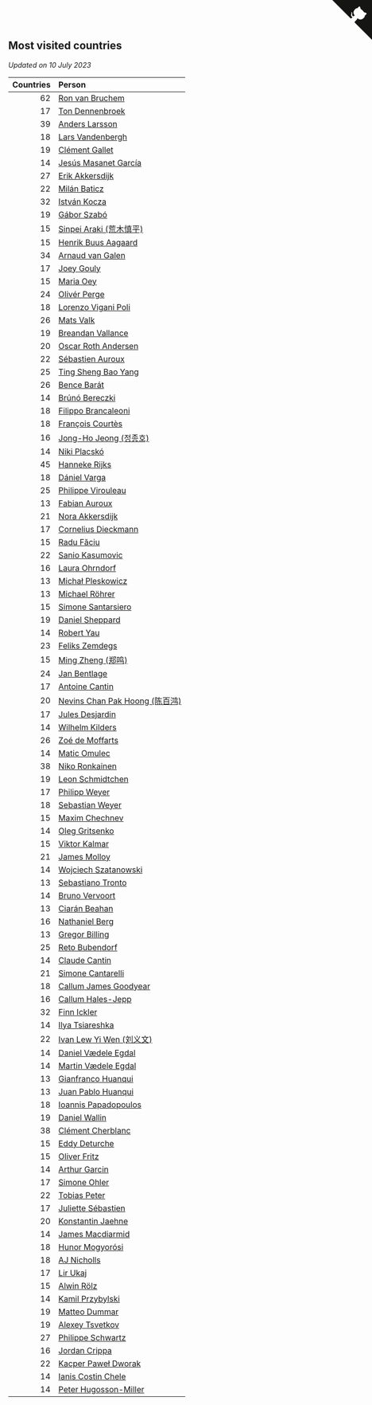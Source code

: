 ## Most visited countries

*Updated on 10 July 2023*

| Countries | Person |
| ---: | :--- |
| 62 | [Ron van Bruchem](https://www.worldcubeassociation.org/persons/2003BRUC01) |
| 17 | [Ton Dennenbroek](https://www.worldcubeassociation.org/persons/2003DENN01) |
| 39 | [Anders Larsson](https://www.worldcubeassociation.org/persons/2003LARS01) |
| 18 | [Lars Vandenbergh](https://www.worldcubeassociation.org/persons/2003VAND01) |
| 19 | [Clément Gallet](https://www.worldcubeassociation.org/persons/2004GALL02) |
| 14 | [Jesús Masanet García](https://www.worldcubeassociation.org/persons/2004MASA01) |
| 27 | [Erik Akkersdijk](https://www.worldcubeassociation.org/persons/2005AKKE01) |
| 22 | [Milán Baticz](https://www.worldcubeassociation.org/persons/2005BATI01) |
| 32 | [István Kocza](https://www.worldcubeassociation.org/persons/2005KOCZ01) |
| 19 | [Gábor Szabó](https://www.worldcubeassociation.org/persons/2005SZAB02) |
| 15 | [Sinpei Araki (荒木慎平)](https://www.worldcubeassociation.org/persons/2006ARAK01) |
| 15 | [Henrik Buus Aagaard](https://www.worldcubeassociation.org/persons/2006BUUS01) |
| 34 | [Arnaud van Galen](https://www.worldcubeassociation.org/persons/2006GALE01) |
| 17 | [Joey Gouly](https://www.worldcubeassociation.org/persons/2007GOUL01) |
| 15 | [Maria Oey](https://www.worldcubeassociation.org/persons/2007OEYM01) |
| 24 | [Olivér Perge](https://www.worldcubeassociation.org/persons/2007PERG01) |
| 18 | [Lorenzo Vigani Poli](https://www.worldcubeassociation.org/persons/2007POLI01) |
| 26 | [Mats Valk](https://www.worldcubeassociation.org/persons/2007VALK01) |
| 19 | [Breandan Vallance](https://www.worldcubeassociation.org/persons/2007VALL01) |
| 20 | [Oscar Roth Andersen](https://www.worldcubeassociation.org/persons/2008ANDE02) |
| 22 | [Sébastien Auroux](https://www.worldcubeassociation.org/persons/2008AURO01) |
| 25 | [Ting Sheng Bao Yang](https://www.worldcubeassociation.org/persons/2008BAOY01) |
| 26 | [Bence Barát](https://www.worldcubeassociation.org/persons/2008BARA01) |
| 14 | [Brúnó Bereczki](https://www.worldcubeassociation.org/persons/2008BERE01) |
| 18 | [Filippo Brancaleoni](https://www.worldcubeassociation.org/persons/2008BRAN01) |
| 18 | [François Courtès](https://www.worldcubeassociation.org/persons/2008COUR01) |
| 16 | [Jong-Ho Jeong (정종호)](https://www.worldcubeassociation.org/persons/2008JONG03) |
| 14 | [Niki Placskó](https://www.worldcubeassociation.org/persons/2008PLAC01) |
| 45 | [Hanneke Rijks](https://www.worldcubeassociation.org/persons/2008RIJK01) |
| 18 | [Dániel Varga](https://www.worldcubeassociation.org/persons/2008VARG01) |
| 25 | [Philippe Virouleau](https://www.worldcubeassociation.org/persons/2008VIRO01) |
| 13 | [Fabian Auroux](https://www.worldcubeassociation.org/persons/2009AURO01) |
| 21 | [Nora Akkersdijk](https://www.worldcubeassociation.org/persons/2009CHRI03) |
| 17 | [Cornelius Dieckmann](https://www.worldcubeassociation.org/persons/2009DIEC01) |
| 15 | [Radu Făciu](https://www.worldcubeassociation.org/persons/2009FACI01) |
| 22 | [Sanio Kasumovic](https://www.worldcubeassociation.org/persons/2009KASU01) |
| 16 | [Laura Ohrndorf](https://www.worldcubeassociation.org/persons/2009OHRN01) |
| 13 | [Michał Pleskowicz](https://www.worldcubeassociation.org/persons/2009PLES01) |
| 13 | [Michael Röhrer](https://www.worldcubeassociation.org/persons/2009ROHR01) |
| 15 | [Simone Santarsiero](https://www.worldcubeassociation.org/persons/2009SANT01) |
| 19 | [Daniel Sheppard](https://www.worldcubeassociation.org/persons/2009SHEP01) |
| 14 | [Robert Yau](https://www.worldcubeassociation.org/persons/2009YAUR01) |
| 23 | [Feliks Zemdegs](https://www.worldcubeassociation.org/persons/2009ZEMD01) |
| 15 | [Ming Zheng (郑鸣)](https://www.worldcubeassociation.org/persons/2009ZHEN11) |
| 24 | [Jan Bentlage](https://www.worldcubeassociation.org/persons/2010BENT01) |
| 17 | [Antoine Cantin](https://www.worldcubeassociation.org/persons/2010CANT02) |
| 20 | [Nevins Chan Pak Hoong (陈百鸿)](https://www.worldcubeassociation.org/persons/2010CHAN20) |
| 17 | [Jules Desjardin](https://www.worldcubeassociation.org/persons/2010DESJ01) |
| 14 | [Wilhelm Kilders](https://www.worldcubeassociation.org/persons/2010KILD02) |
| 26 | [Zoé de Moffarts](https://www.worldcubeassociation.org/persons/2010MOFF02) |
| 14 | [Matic Omulec](https://www.worldcubeassociation.org/persons/2010OMUL02) |
| 38 | [Niko Ronkainen](https://www.worldcubeassociation.org/persons/2010RONK01) |
| 19 | [Leon Schmidtchen](https://www.worldcubeassociation.org/persons/2010SCHM01) |
| 17 | [Philipp Weyer](https://www.worldcubeassociation.org/persons/2010WEYE01) |
| 18 | [Sebastian Weyer](https://www.worldcubeassociation.org/persons/2010WEYE02) |
| 15 | [Maxim Chechnev](https://www.worldcubeassociation.org/persons/2011CHEC01) |
| 14 | [Oleg Gritsenko](https://www.worldcubeassociation.org/persons/2011GRIT01) |
| 15 | [Viktor Kalmar](https://www.worldcubeassociation.org/persons/2011KALM01) |
| 21 | [James Molloy](https://www.worldcubeassociation.org/persons/2011MOLL01) |
| 14 | [Wojciech Szatanowski](https://www.worldcubeassociation.org/persons/2011SZAT01) |
| 13 | [Sebastiano Tronto](https://www.worldcubeassociation.org/persons/2011TRON02) |
| 14 | [Bruno Vervoort](https://www.worldcubeassociation.org/persons/2011VERV01) |
| 13 | [Ciarán Beahan](https://www.worldcubeassociation.org/persons/2012BEAH01) |
| 16 | [Nathaniel Berg](https://www.worldcubeassociation.org/persons/2012BERG04) |
| 13 | [Gregor Billing](https://www.worldcubeassociation.org/persons/2012BILL01) |
| 25 | [Reto Bubendorf](https://www.worldcubeassociation.org/persons/2012BUBE01) |
| 14 | [Claude Cantin](https://www.worldcubeassociation.org/persons/2012CANT01) |
| 21 | [Simone Cantarelli](https://www.worldcubeassociation.org/persons/2012CANT02) |
| 18 | [Callum James Goodyear](https://www.worldcubeassociation.org/persons/2012GOOD02) |
| 16 | [Callum Hales-Jepp](https://www.worldcubeassociation.org/persons/2012HALE01) |
| 32 | [Finn Ickler](https://www.worldcubeassociation.org/persons/2012ICKL01) |
| 14 | [Ilya Tsiareshka](https://www.worldcubeassociation.org/persons/2012TERE01) |
| 22 | [Ivan Lew Yi Wen (刘义文)](https://www.worldcubeassociation.org/persons/2012WENI01) |
| 14 | [Daniel Vædele Egdal](https://www.worldcubeassociation.org/persons/2013EGDA01) |
| 14 | [Martin Vædele Egdal](https://www.worldcubeassociation.org/persons/2013EGDA02) |
| 13 | [Gianfranco Huanqui](https://www.worldcubeassociation.org/persons/2013HUAN29) |
| 13 | [Juan Pablo Huanqui](https://www.worldcubeassociation.org/persons/2013HUAN30) |
| 18 | [Ioannis Papadopoulos](https://www.worldcubeassociation.org/persons/2013PAPA01) |
| 19 | [Daniel Wallin](https://www.worldcubeassociation.org/persons/2013WALL03) |
| 38 | [Clément Cherblanc](https://www.worldcubeassociation.org/persons/2014CHER05) |
| 15 | [Eddy Deturche](https://www.worldcubeassociation.org/persons/2014DETU01) |
| 15 | [Oliver Fritz](https://www.worldcubeassociation.org/persons/2014FRIT02) |
| 14 | [Arthur Garcin](https://www.worldcubeassociation.org/persons/2014GARC27) |
| 17 | [Simone Ohler](https://www.worldcubeassociation.org/persons/2014OHLE01) |
| 22 | [Tobias Peter](https://www.worldcubeassociation.org/persons/2014PETE03) |
| 17 | [Juliette Sébastien](https://www.worldcubeassociation.org/persons/2014SEBA01) |
| 20 | [Konstantin Jaehne](https://www.worldcubeassociation.org/persons/2015JAEH01) |
| 14 | [James Macdiarmid](https://www.worldcubeassociation.org/persons/2015MACD03) |
| 18 | [Hunor Mogyorósi](https://www.worldcubeassociation.org/persons/2015MOGY01) |
| 18 | [AJ Nicholls](https://www.worldcubeassociation.org/persons/2015NICH04) |
| 17 | [Lir Ukaj](https://www.worldcubeassociation.org/persons/2016UKAJ01) |
| 15 | [Alwin Rölz](https://www.worldcubeassociation.org/persons/2016ROLZ01) |
| 14 | [Kamil Przybylski](https://www.worldcubeassociation.org/persons/2016PRZY01) |
| 19 | [Matteo Dummar](https://www.worldcubeassociation.org/persons/2017DUMM01) |
| 19 | [Alexey Tsvetkov](https://www.worldcubeassociation.org/persons/2017TSVE02) |
| 27 | [Philippe Schwartz](https://www.worldcubeassociation.org/persons/2018SCHW02) |
| 16 | [Jordan Crippa](https://www.worldcubeassociation.org/persons/2019CRIP01) |
| 22 | [Kacper Paweł Dworak](https://www.worldcubeassociation.org/persons/2020DWOR01) |
| 14 | [Ianis Costin Chele](https://www.worldcubeassociation.org/persons/2021CHEL01) |
| 14 | [Peter Hugosson-Miller](https://www.worldcubeassociation.org/persons/2021HUGO01) |


<a href="https://github.com/jonatanklosko/wca_statistics" class="github-corner" aria-label="View source on Github"><svg width="80" height="80" viewBox="0 0 250 250" style="fill:#151513; color:#fff; position: absolute; top: 0; border: 0; right: 0;" aria-hidden="true"><path d="M0,0 L115,115 L130,115 L142,142 L250,250 L250,0 Z"></path><path d="M128.3,109.0 C113.8,99.7 119.0,89.6 119.0,89.6 C122.0,82.7 120.5,78.6 120.5,78.6 C119.2,72.0 123.4,76.3 123.4,76.3 C127.3,80.9 125.5,87.3 125.5,87.3 C122.9,97.6 130.6,101.9 134.4,103.2" fill="currentColor" style="transform-origin: 130px 106px;" class="octo-arm"></path><path d="M115.0,115.0 C114.9,115.1 118.7,116.5 119.8,115.4 L133.7,101.6 C136.9,99.2 139.9,98.4 142.2,98.6 C133.8,88.0 127.5,74.4 143.8,58.0 C148.5,53.4 154.0,51.2 159.7,51.0 C160.3,49.4 163.2,43.6 171.4,40.1 C171.4,40.1 176.1,42.5 178.8,56.2 C183.1,58.6 187.2,61.8 190.9,65.4 C194.5,69.0 197.7,73.2 200.1,77.6 C213.8,80.2 216.3,84.9 216.3,84.9 C212.7,93.1 206.9,96.0 205.4,96.6 C205.1,102.4 203.0,107.8 198.3,112.5 C181.9,128.9 168.3,122.5 157.7,114.1 C157.9,116.9 156.7,120.9 152.7,124.9 L141.0,136.5 C139.8,137.7 141.6,141.9 141.8,141.8 Z" fill="currentColor" class="octo-body"></path></svg></a><style>.github-corner:hover .octo-arm{animation:octocat-wave 560ms ease-in-out}@keyframes octocat-wave{0%,100%{transform:rotate(0)}20%,60%{transform:rotate(-25deg)}40%,80%{transform:rotate(10deg)}}@media (max-width:500px){.github-corner:hover .octo-arm{animation:none}.github-corner .octo-arm{animation:octocat-wave 560ms ease-in-out}}</style>
